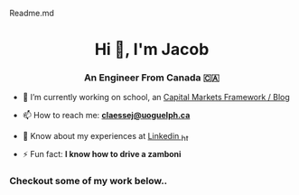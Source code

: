 Readme.md

<h1 align="center">Hi 👋, I'm Jacob</h1>
<h3 align="center">An Engineer From Canada 🇨🇦</h3>

- 🔭 I’m currently working on school, an [Capital Markets Framework / Blog](https://github.com/Claessens14/Capital-Markets-Engineering-ReBorn)

<!-- - 📝 I regulary write articles on [___](___) -->

- 📫 How to reach me: **claessej@uoguelph.ca**

- 📄 Know about my experiences at [Linkedin <a href="https://linkedin.com/in/https://www.linkedin.com/in/jacob-claessens-890504134/" target="blank"><img align="center" src="https://cdn.jsdelivr.net/npm/simple-icons@3.0.1/icons/linkedin.svg" alt="https://www.linkedin.com/in/jacob-claessens-890504134/" height="13" width="16" /></a>](https://www.linkedin.com/in/jacob-claessens-890504134/)

- ⚡ Fun fact: **I know how to drive a zamboni**  <img align="center" src="https://p7.hiclipart.com/preview/442/227/701/ice-resurfacer-zamboni-company-the-zamboni-ice-hockey-machine-others.jpg"  height="13" width="16" />
<!--
<h3 align="left">Connect with me:</h3>
<p align="left">
<a href="https://twitter.com/___" target="blank"><img align="center" src="https://cdn.jsdelivr.net/npm/simple-icons@3.0.1/icons/twitter.svg" alt="___" height="30" width="40" /></a> 
<a href="https://linkedin.com/in/https://www.linkedin.com/in/jacob-claessens-890504134/" target="blank"><img align="center" src="https://cdn.jsdelivr.net/npm/simple-icons@3.0.1/icons/linkedin.svg" alt="https://www.linkedin.com/in/jacob-claessens-890504134/" height="30" width="40" /></a>
</p> 
-->
<h3 align="left">Checkout some of my work below..</h3>
